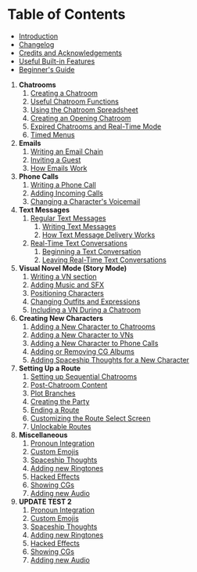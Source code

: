 # **Table of Contents**

* [Introduction](Home.md)
* [Changelog](Changelog.md)
* [Credits and Acknowledgements](Credits-and-Acknowledgements.md)
* [Useful Built-in Features](Useful-Built-in-Features.md)
* [Beginner's Guide](Beginners-Guide.md)

1. **Chatrooms**
   1. [Creating a Chatroom](Creating-a-Chatroom.md)
   2. [Useful Chatroom Functions](Useful-Chatroom-Functions.md)
   3. [Using the Chatroom Spreadsheet](Using-the-Chatroom-Spreadsheet.md)
   4. [Creating an Opening Chatroom](Creating-an-Opening-Chatroom.md)
   5. [Expired Chatrooms and Real-Time Mode](Expired-Chatrooms-and-Real-Time-Mode.md)
   6. [Timed Menus](Timed-Menus.md)
2. **Emails**
   1. [Writing an Email Chain](Writing-an-Email-Chain.md)
   2. [Inviting a Guest](Inviting-a-Guest.md)
   3. [How Emails Work](How-Emails-Work.md)
3. **Phone Calls**
   1. [Writing a Phone Call](Writing-a-Phone-Call.md)
   2. [Adding Incoming Calls](Adding-Incoming-Calls.md)
   3. [Changing a Character's Voicemail](Changing-a-Characters-Voicemail.md)
4. **Text Messages**
   1. [Regular Text Messages](Regular-Text-Messages.md)
      1. [Writing Text Messages](Writing-Text-Messages.md)
      2. [How Text Message Delivery Works](How-Text-Message-Delivery-Works.md)
   2. [Real-Time Text Conversations](Real-Time-Text-Conversations.md)
      1. [Beginning a Text Conversation](Beginning-a-Text-Conversation.md)
      2. [Leaving Real-Time Text Conversations](Leaving-Real-Time-Text-Conversations.md)
5. **Visual Novel Mode (Story Mode)**
   1. [Writing a VN section](Writing-a-VN-Section.md)
   2. [Adding Music and SFX](Adding-Music-and-SFX.md)
   3. [Positioning Characters](Positioning-Characters.md)
   4. [Changing Outfits and Expressions](Changing-Outfits-and-Expressions.md)
   5. [Including a VN During a Chatroom](Including-a-VN-During-a-Chatroom.md)
6. **Creating New Characters**
   1. [Adding a New Character to Chatrooms](Adding-a-New-Character-to-Chatrooms.md)
   2. [Adding a New Character to VNs](Adding-a-New-Character-to-VNs.md)
   3. [Adding a New Character to Phone Calls](Adding-a-New-Character-to-Phone-Calls.md)
   4. [Adding or Removing CG Albums](Adding-or-Removing-CG-Albums.md)
   5. [Adding Spaceship Thoughts for a New Character](Adding-Spaceship-Thoughts-for-a-New-Character.md)
7. **Setting Up a Route**
   1. [Setting up Sequential Chatrooms](Setting-up-Sequential-Chatrooms.md)
   2. [Post-Chatroom Content](Post-Chatroom-Content.md)
   3. [Plot Branches](Plot-Branches.md)
   4. [Creating the Party](Creating-the-Party.md)
   5. [Ending a Route](Ending-a-Route.md)
   6. [Customizing the Route Select Screen](Customizing-the-Route-Select-Screen.md)
   7. [Unlockable Routes](Unlockable-Routes.md)
8. **Miscellaneous**
   1. [Pronoun Integration](Pronoun-Integration.md)
   2. [Custom Emojis](Custom-Emojis.md)
   3. [Spaceship Thoughts](Spaceship-Thoughts.md)
   4. [Adding new Ringtones](Adding-New-Ringtones.md)
   5. [Hacked Effects](Hacked-Effects.md)
   6. [Showing CGs](Showing-CGs.md)
   7. [Adding new Audio](Adding-new-Audio.md)
9. **UPDATE TEST 2**
   1. [Pronoun Integration](Pronoun-Integration.md)
   2. [Custom Emojis](Custom-Emojis.md)
   3. [Spaceship Thoughts](Spaceship-Thoughts.md)
   4. [Adding new Ringtones](Adding-New-Ringtones.md)
   5. [Hacked Effects](Hacked-Effects.md)
   6. [Showing CGs](Showing-CGs.md)
   7. [Adding new Audio](Adding-new-Audio.md)
